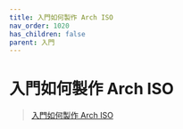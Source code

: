 ```yaml
---
title: 入門如何製作 Arch ISO
nav_order: 1020
has_children: false
parent: 入門
---
```



# 入門如何製作 Arch ISO

> [入門如何製作 Arch ISO](https://samwhelp.github.io/note-about-archlinux/read/core/iso/build-iso/start-build-arch-iso.html)

